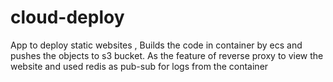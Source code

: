 # cloud-deploy
App to deploy static websites , Builds the code in container by ecs and pushes the objects to s3 bucket.
As the feature of reverse proxy to view the website and used redis as pub-sub for logs from the container

